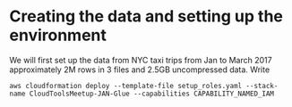# Creating the data and setting up the environment

We will first set up the data from NYC taxi trips from Jan to March 2017 approximately 2M rows in 3 files and 2.5GB uncompressed data. Write 

```aws cloudformation deploy --template-file setup_roles.yaml --stack-name CloudToolsMeetup-JAN-Glue --capabilities CAPABILITY_NAMED_IAM```